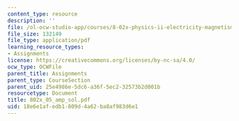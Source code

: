 ```yaml
---
content_type: resource
description: ''
file: /ol-ocw-studio-app/courses/8-02x-physics-ii-electricity-magnetism-with-an-experimental-focus-spring-2005/18e6e1afedb1809d4a62ba8af983d6e1_802x_05_amp_sol.pdf
file_size: 132149
file_type: application/pdf
learning_resource_types:
- Assignments
license: https://creativecommons.org/licenses/by-nc-sa/4.0/
ocw_type: OCWFile
parent_title: Assignments
parent_type: CourseSection
parent_uid: 25e4986e-5dc6-a36f-5ec2-32573b2d001b
resourcetype: Document
title: 802x_05_amp_sol.pdf
uid: 18e6e1af-edb1-809d-4a62-ba8af983d6e1
---
```

